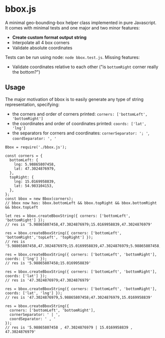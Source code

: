 # bbox.js

A minimal geo-bounding-box helper class implemented in pure Javascript. It comes with minimal tests and one major and two minor features:

* __Create custom format output string__
* Interpolate all 4 box corners
* Validate absolute coordinates

Tests can be run using node: `node bbox.test.js`. Missing features:

* Validate coordinates relative to each other ("is `bottomRight` corner really the bottom?")

## Usage

The major motivation of bbox is to easily generate any type of string representation, specifying:

* the corners and order of corners printed: `corners: ['bottomLeft', 'bottomRight']`
* the coordinates and order of coordinates printed: `coords: ['lat', 'lng']`
* the separators for corners and coordinates: `cornerSeparator: '; '`, `coordSeparator: ', '`

```
Bbox = require('./bbox.js');

const corners = {
  bottomLeft: {
    lng: 5.98865807458,
    lat: 47.3024876979,
  },
  topRight: {
    lng: 15.0169958839,
    lat: 54.983104153,
  },
};
const bbox = new Bbox(corners);
// bbox now has: bbox.bottomLeft && bbox.topRight && bbox.bottomRight && bbox.topLeft

let res = bbox.createBboxString({ corners: ['bottomLeft', 'bottomRight'] });
// res is '5.98865807458,47.3024876979;15.0169958839,47.3024876979'

res = bbox.createBboxString({ corners: ['bottomLeft', 'bottomRight','topLeft', 'topRight'] });
// res is '5.98865807458,47.3024876979;15.0169958839,47.3024876979;5.98865807458,54.983104153;15.0169958839,54.983104153'

res = bbox.createBboxString({ corners: ['bottomLeft', 'bottomRight'], coords: ['lng'] });
// res is '5.98865807458;15.0169958839'

res = bbox.createBboxString({ corners: ['bottomLeft', 'bottomRight'], coords: ['lat'] });
// res is '47.3024876979;47.3024876979'

res = bbox.createBboxString({ corners: ['bottomLeft', 'bottomRight'], coords: ['lat', 'lng'] });
// res is '47.3024876979,5.98865807458;47.3024876979,15.0169958839'

res = bbox.createBboxString({
  corners: ['bottomLeft', 'bottomRight'],
  cornerSeparator: ' | ',
  coordSeparator: ' , '
});
// res is '5.98865807458 , 47.3024876979 | 15.0169958839 , 47.3024876979'
```

